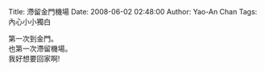 Title: 滯留金門機場
Date: 2008-06-02 02:48:00
Author: Yao-An Chan
Tags: 內心小小獨白


<div class='post'>
第一次到金門。<br />也第一次滯留機場。<br />我好想要回家啊!</div>
